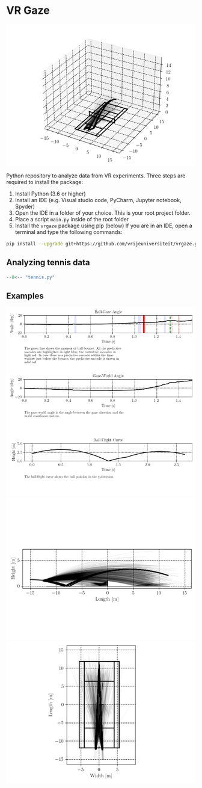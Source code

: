 # VR Gaze

![Example](plot_3d.png)


Python repository to analyze data from VR experiments. Three steps are required to install the package:

1. Install Python (3.6 or higher)
2. Install an IDE (e.g. Visual studio code, PyCharm, Jupyter notebook, Spyder)
3. Open the IDE in a folder of your choice. This is your root project folder.
4. Place a script `main.py` inside of the root folder 
5. Install the `vrgaze` package using pip (below) If you are in an IDE, open a terminal and type the following commands:
```bash
pip install --upgrade git+https://github.com/vrijeuniversiteit/vrgaze.git
```

## Analyzing tennis data
```python
--8<-- "tennis.py"
```

## Examples
![Example](plot_gaze_ball_angle.png)
![Example](plot_side.png)
![Example](plot_birdview.png)
